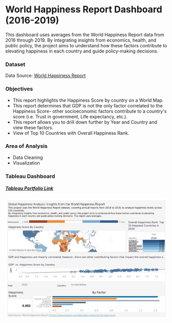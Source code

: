 # World Happiness Report Dashboard (2016-2019)
This dashboard uses averages from the World Happiness Report data from 2016 through 2019. 
By integrating insights from economics, health, and public policy, the project aims to understand how these factors contribute to elevating happiness in each country and guide policy-making decisions.

### Dataset
Data Source: [World Happiness Report](https://www.kaggle.com/datasets/unsdsn/world-happiness)
### Objectives
- This report highlights the Happiness Score by country on a World Map. 
- This report determines that GDP is not the only factor correlated to the Happiness Score- other socioeconomic factors contribute to a country's score (i.e. Trust in government, Life expectancy, etc.).
- This report allows you to drill down further by Year and Country and view these factors.
- View of Top 10 Countries with Overall Happiness Rank.  

### Area of Analysis
- Data Cleaning
- Visualization
  
### Tableau Dashboard
##### [Tableau Portfolio Link](https://public.tableau.com/app/profile/julielsa.sosa/viz/WorldHappinessReportDashboard_17179973627200/WorldHappinessReportDashboard?publish=yes)

![World Happiness Report Dashboard](https://github.com/julielsa/Tableau-World-Happiness-Report-Dashboard/blob/main/World%20Happiness%20Report%20Dashboard.png)
